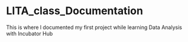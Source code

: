 # LITA_class_Documentation
This is where l documented my first project while learning Data Analysis with Incubator Hub

